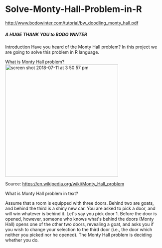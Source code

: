 # Solve-Monty-Hall-Problem-in-R
http://www.bodowinter.com/tutorial/bw_doodling_monty_hall.pdf
##### A HUGE THANK YOU to BODO WINTER #####

Introduction
Have you heard of the Monty Hall problem? 
In this project we are going to solve this problem in R language.

What is Monty Hall problem?
<img width="362" alt="screen shot 2018-07-11 at 3 50 57 pm" src="https://user-images.githubusercontent.com/39840213/42596049-4b3b290a-8522-11e8-8bf9-04b603ece564.png">

Source:  https://en.wikipedia.org/wiki/Monty_Hall_problem

What is Monty Hall problem in text? 

Assume that a room is equipped with three doors. Behind two are goats, and behind the third is a shiny new car. You are asked to pick a door, and will win whatever is behind it. Let's say you pick door 1. Before the door is opened, however, someone who knows what's behind the doors (Monty Hall) opens one of the other two doors, revealing a goat, and asks you if you wish to change your selection to the third door (i.e., the door which neither you picked nor he opened). The Monty Hall problem is deciding whether you do. 

 

